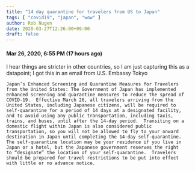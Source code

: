 ```yaml
---
title: "14 day quarantine for travelers from US to Japan"
tags: [ "covid19", "japan", "wow" ]
author: Rob Nugen
date: 2020-03-27T12:26:00+09:00
draft: false
---
```



#### Mar 26, 2020, 6:55 PM (17 hours ago)

I hear things are stricter in other countries, so I am just capturing
this as a datapoint; I got this in an email from U.S. Embassy Tokyo

    Japan’s Enhanced Screening and Quarantine Measures for Travelers
    from the United States: The Government of Japan has implemented
    enhanced screening and quarantine measures to reduce the spread of
    COVID-19.  Effective March 26, all travelers arriving from the
    United States, including Japanese citizens, will be required to
    self-quarantine for a period of 14 days at a designated facility,
    and to avoid using any public transportation, including taxis,
    trains, and buses, until after the 14-day period.  Transiting on a
    domestic flight within Japan is also considered public
    transportation, so you will not be allowed to fly to your onward
    destination in Japan until completing the 14-day self-quarantine.
    The self-quarantine location may be your residence if you live in
    Japan or a hotel, but the Japanese government reserves the right
    to “designate” the location of your self-quarantine.  Travelers
    should be prepared for travel restrictions to be put into effect
    with little or no advance notice.

